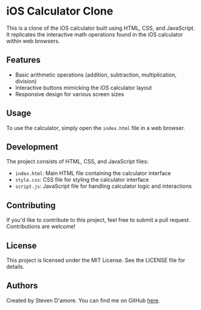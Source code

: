 
<h1>iOS Calculator Clone</h1>
<p>This is a clone of the iOS calculator built using HTML, CSS, and JavaScript. It replicates the interactive math operations found in the iOS calculator within web browsers.</p>

<h2>Features</h2>
<ul>
  <li>Basic arithmetic operations (addition, subtraction, multiplication, division)</li>
  <li>Interactive buttons mimicking the iOS calculator layout</li>
  <li>Responsive design for various screen sizes</li>
</ul>

<h2>Usage</h2>
<p>To use the calculator, simply open the <code>index.html</code> file in a web browser.</p>

<h2>Development</h2>
<p>The project consists of HTML, CSS, and JavaScript files:</p>
<ul>
  <li><code>index.html</code>: Main HTML file containing the calculator interface</li>
  <li><code>style.css</code>: CSS file for styling the calculator interface</li>
  <li><code>script.js</code>: JavaScript file for handling calculator logic and interactions</li>
</ul>

<h2>Contributing</h2>
<p>If you'd like to contribute to this project, feel free to submit a pull request. Contributions are welcome!</p>

<h2>License</h2>
<p>This project is licensed under the MIT License. See the LICENSE file for details.</p>

<h2>Authors</h2>
<p>Created by Steven D'amore. You can find me on GitHub <a href="https://github.com/TheStevenDev">here</a>.</p>
</body>
</html>
